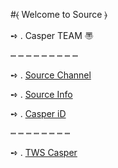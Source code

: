 #⦑ Welcome to Source ⦒ 

➺ . Casper TEAM 〠 

┉ ┉ ┉ ┉ ┉ ┉ ┉ ┉ ┉

➺ . [Source Channel](https://t.me/joinchat/AAAAAE_EW8h1TxSVmPil5w)


➺ . [Source Info ](https://t.me/joinchat/AAAAAFQVFmdxgOFzBxq96g)     


➺ . [Casper iD](https://t.me/joinchat/AAAAAFDUWdoKKHcGqny1vA)     
 
 ┉ ┉ ┉ ┉ ┉ ┉ ┉ ┉ 

➺ . [TWS Casper](https://t.me/Y_8ibot)
